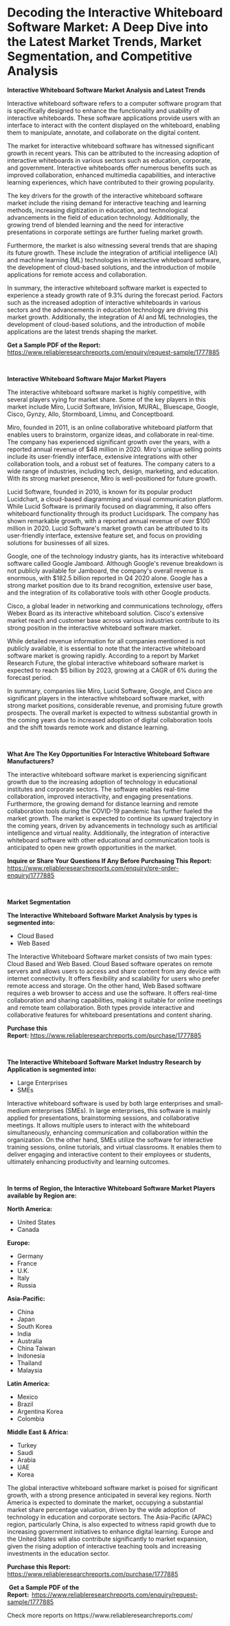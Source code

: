 <p><h1>Decoding the Interactive Whiteboard Software Market: A Deep Dive into the Latest Market Trends, Market Segmentation, and Competitive Analysis</h1></p><p><strong>Interactive Whiteboard Software Market Analysis and Latest Trends</strong></p>
<p><p>Interactive whiteboard software refers to a computer software program that is specifically designed to enhance the functionality and usability of interactive whiteboards. These software applications provide users with an interface to interact with the content displayed on the whiteboard, enabling them to manipulate, annotate, and collaborate on the digital content. </p><p>The market for interactive whiteboard software has witnessed significant growth in recent years. This can be attributed to the increasing adoption of interactive whiteboards in various sectors such as education, corporate, and government. Interactive whiteboards offer numerous benefits such as improved collaboration, enhanced multimedia capabilities, and interactive learning experiences, which have contributed to their growing popularity.</p><p>The key drivers for the growth of the interactive whiteboard software market include the rising demand for interactive teaching and learning methods, increasing digitization in education, and technological advancements in the field of education technology. Additionally, the growing trend of blended learning and the need for interactive presentations in corporate settings are further fueling market growth.</p><p>Furthermore, the market is also witnessing several trends that are shaping its future growth. These include the integration of artificial intelligence (AI) and machine learning (ML) technologies in interactive whiteboard software, the development of cloud-based solutions, and the introduction of mobile applications for remote access and collaboration.</p><p>In summary, the interactive whiteboard software market is expected to experience a steady growth rate of 9.3% during the forecast period. Factors such as the increased adoption of interactive whiteboards in various sectors and the advancements in education technology are driving this market growth. Additionally, the integration of AI and ML technologies, the development of cloud-based solutions, and the introduction of mobile applications are the latest trends shaping the market.</p></p>
<p><strong>Get a Sample PDF of the Report:&nbsp;</strong> <a href="https://www.reliableresearchreports.com/enquiry/request-sample/1777885">https://www.reliableresearchreports.com/enquiry/request-sample/1777885</a></p>
<p>&nbsp;</p>
<p><strong>Interactive Whiteboard Software Major Market Players</strong></p>
<p><p>The interactive whiteboard software market is highly competitive, with several players vying for market share. Some of the key players in this market include Miro, Lucid Software, InVision, MURAL, Bluescape, Google, Cisco, Gynzy, Allo, Stormboard, Limnu, and Conceptboard.</p><p>Miro, founded in 2011, is an online collaborative whiteboard platform that enables users to brainstorm, organize ideas, and collaborate in real-time. The company has experienced significant growth over the years, with a reported annual revenue of $48 million in 2020. Miro's unique selling points include its user-friendly interface, extensive integrations with other collaboration tools, and a robust set of features. The company caters to a wide range of industries, including tech, design, marketing, and education. With its strong market presence, Miro is well-positioned for future growth.</p><p>Lucid Software, founded in 2010, is known for its popular product Lucidchart, a cloud-based diagramming and visual communication platform. While Lucid Software is primarily focused on diagramming, it also offers whiteboard functionality through its product Lucidspark. The company has shown remarkable growth, with a reported annual revenue of over $100 million in 2020. Lucid Software's market growth can be attributed to its user-friendly interface, extensive feature set, and focus on providing solutions for businesses of all sizes.</p><p>Google, one of the technology industry giants, has its interactive whiteboard software called Google Jamboard. Although Google's revenue breakdown is not publicly available for Jamboard, the company's overall revenue is enormous, with $182.5 billion reported in Q4 2020 alone. Google has a strong market position due to its brand recognition, extensive user base, and the integration of its collaborative tools with other Google products.</p><p>Cisco, a global leader in networking and communications technology, offers Webex Board as its interactive whiteboard solution. Cisco's extensive market reach and customer base across various industries contribute to its strong position in the interactive whiteboard software market.</p><p>While detailed revenue information for all companies mentioned is not publicly available, it is essential to note that the interactive whiteboard software market is growing rapidly. According to a report by Market Research Future, the global interactive whiteboard software market is expected to reach $5 billion by 2023, growing at a CAGR of 6% during the forecast period.</p><p>In summary, companies like Miro, Lucid Software, Google, and Cisco are significant players in the interactive whiteboard software market, with strong market positions, considerable revenue, and promising future growth prospects. The overall market is expected to witness substantial growth in the coming years due to increased adoption of digital collaboration tools and the shift towards remote work and distance learning.</p></p>
<p>&nbsp;</p>
<p><strong>What Are The Key Opportunities For Interactive Whiteboard Software Manufacturers?</strong></p>
<p><p>The interactive whiteboard software market is experiencing significant growth due to the increasing adoption of technology in educational institutes and corporate sectors. The software enables real-time collaboration, improved interactivity, and engaging presentations. Furthermore, the growing demand for distance learning and remote collaboration tools during the COVID-19 pandemic has further fueled the market growth. The market is expected to continue its upward trajectory in the coming years, driven by advancements in technology such as artificial intelligence and virtual reality. Additionally, the integration of interactive whiteboard software with other educational and communication tools is anticipated to open new growth opportunities in the market.</p></p>
<p><strong>Inquire or Share Your Questions If Any Before Purchasing This Report:</strong> <a href="https://www.reliableresearchreports.com/enquiry/pre-order-enquiry/1777885">https://www.reliableresearchreports.com/enquiry/pre-order-enquiry/1777885</a></p>
<p>&nbsp;</p>
<p><strong>Market Segmentation</strong></p>
<p><strong>The Interactive Whiteboard Software Market Analysis by types is segmented into:</strong></p>
<p><ul><li>Cloud Based</li><li>Web Based</li></ul></p>
<p><p>The Interactive Whiteboard Software market consists of two main types: Cloud Based and Web Based. Cloud Based software operates on remote servers and allows users to access and share content from any device with internet connectivity. It offers flexibility and scalability for users who prefer remote access and storage. On the other hand, Web Based software requires a web browser to access and use the software. It offers real-time collaboration and sharing capabilities, making it suitable for online meetings and remote team collaboration. Both types provide interactive and collaborative features for whiteboard presentations and content sharing.</p></p>
<p><strong>Purchase this Report:&nbsp;</strong><a href="https://www.reliableresearchreports.com/purchase/1777885">https://www.reliableresearchreports.com/purchase/1777885</a></p>
<p>&nbsp;</p>
<p><strong>The Interactive Whiteboard Software Market Industry Research by Application is segmented into:</strong></p>
<p><ul><li>Large Enterprises</li><li>SMEs</li></ul></p>
<p><p>Interactive whiteboard software is used by both large enterprises and small-medium enterprises (SMEs). In large enterprises, this software is mainly applied for presentations, brainstorming sessions, and collaborative meetings. It allows multiple users to interact with the whiteboard simultaneously, enhancing communication and collaboration within the organization. On the other hand, SMEs utilize the software for interactive training sessions, online tutorials, and virtual classrooms. It enables them to deliver engaging and interactive content to their employees or students, ultimately enhancing productivity and learning outcomes.</p></p>
<p>&nbsp;</p>
<p><strong>In terms of Region, the Interactive Whiteboard Software Market Players available by Region are:</strong></p>
<p>
    <p> <strong> North America: </strong>
        <ul>
            <li>United States</li>
            <li>Canada</li>
        </ul>
        </p> 
    <p> <strong> Europe: </strong>
        <ul>
            <li>Germany</li>
            <li>France</li>
            <li>U.K.</li>
            <li>Italy</li>
            <li>Russia</li>
        </ul>
        </p> 
    <p> <strong> Asia-Pacific: </strong>
        <ul>
            <li>China</li>
            <li>Japan</li>
            <li>South Korea</li>
            <li>India</li>
            <li>Australia</li>
            <li>China Taiwan</li>
            <li>Indonesia</li>
            <li>Thailand</li>
            <li>Malaysia</li>
        </ul>
        </p> 
    <p> <strong> Latin America: </strong>
        <ul>
            <li>Mexico</li>
            <li>Brazil</li>
            <li>Argentina Korea</li>
            <li>Colombia</li>
        </ul>
        </p> 
    <p> <strong> Middle East & Africa: </strong>
        <ul>
            <li>Turkey</li>
            <li>Saudi</li>
            <li>Arabia</li>
            <li>UAE</li>
            <li>Korea</li>
        </ul>
    </p>
    </p>
<p><p>The global interactive whiteboard software market is poised for significant growth, with a strong presence anticipated in several key regions. North America is expected to dominate the market, occupying a substantial market share percentage valuation, driven by the wide adoption of technology in education and corporate sectors. The Asia-Pacific (APAC) region, particularly China, is also expected to witness rapid growth due to increasing government initiatives to enhance digital learning. Europe and the United States will also contribute significantly to market expansion, given the rising adoption of interactive teaching tools and increasing investments in the education sector.</p></p>
<p><strong>Purchase this Report: </strong><a href="https://www.reliableresearchreports.com/purchase/1777885">https://www.reliableresearchreports.com/purchase/1777885</a></p>
<p>&nbsp;<strong>Get a Sample PDF of the Report:&nbsp;&nbsp;</strong><a href="https://www.reliableresearchreports.com/enquiry/request-sample/1777885">https://www.reliableresearchreports.com/enquiry/request-sample/1777885</a></p>
<p><strong></strong></p>
<p>Check more reports on https://www.reliableresearchreports.com/</p>